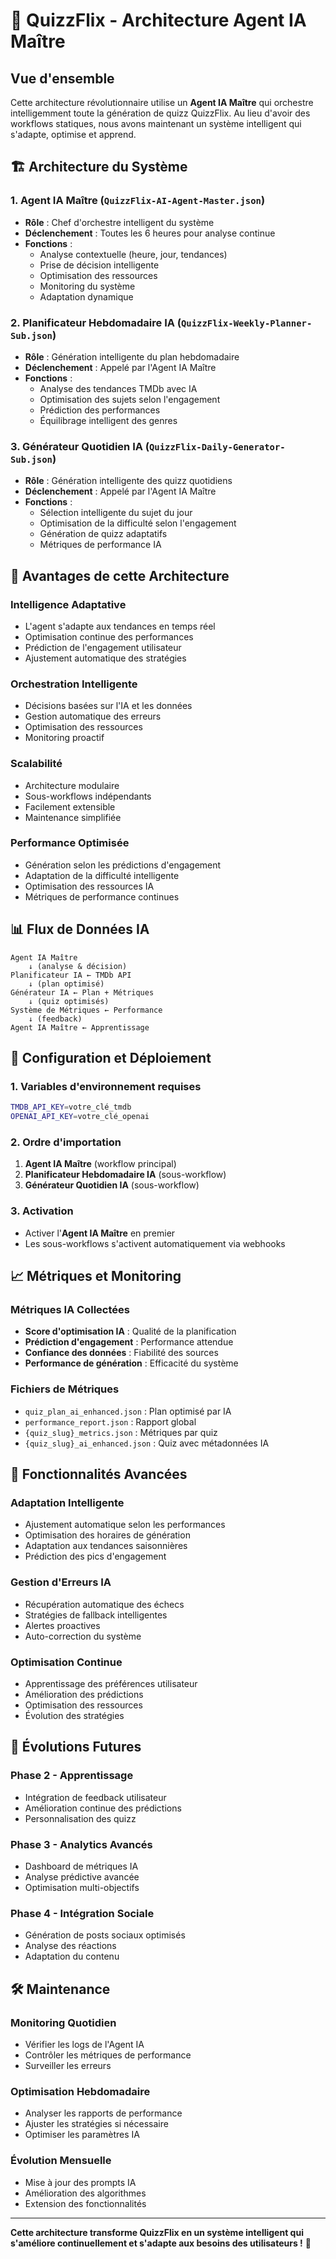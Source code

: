# 🤖 QuizzFlix - Architecture Agent IA Maître

## Vue d'ensemble

Cette architecture révolutionnaire utilise un **Agent IA Maître** qui orchestre intelligemment toute la génération de quizz QuizzFlix. Au lieu d'avoir des workflows statiques, nous avons maintenant un système intelligent qui s'adapte, optimise et apprend.

## 🏗️ Architecture du Système

### **1. Agent IA Maître** (`QuizzFlix-AI-Agent-Master.json`)
- **Rôle** : Chef d'orchestre intelligent du système
- **Déclenchement** : Toutes les 6 heures pour analyse continue
- **Fonctions** :
  - Analyse contextuelle (heure, jour, tendances)
  - Prise de décision intelligente
  - Optimisation des ressources
  - Monitoring du système
  - Adaptation dynamique

### **2. Planificateur Hebdomadaire IA** (`QuizzFlix-Weekly-Planner-Sub.json`)
- **Rôle** : Génération intelligente du plan hebdomadaire
- **Déclenchement** : Appelé par l'Agent IA Maître
- **Fonctions** :
  - Analyse des tendances TMDb avec IA
  - Optimisation des sujets selon l'engagement
  - Prédiction des performances
  - Équilibrage intelligent des genres

### **3. Générateur Quotidien IA** (`QuizzFlix-Daily-Generator-Sub.json`)
- **Rôle** : Génération intelligente des quizz quotidiens
- **Déclenchement** : Appelé par l'Agent IA Maître
- **Fonctions** :
  - Sélection intelligente du sujet du jour
  - Optimisation de la difficulté selon l'engagement
  - Génération de quizz adaptatifs
  - Métriques de performance IA

## 🚀 Avantages de cette Architecture

### **Intelligence Adaptative**
- L'agent s'adapte aux tendances en temps réel
- Optimisation continue des performances
- Prédiction de l'engagement utilisateur
- Ajustement automatique des stratégies

### **Orchestration Intelligente**
- Décisions basées sur l'IA et les données
- Gestion automatique des erreurs
- Optimisation des ressources
- Monitoring proactif

### **Scalabilité**
- Architecture modulaire
- Sous-workflows indépendants
- Facilement extensible
- Maintenance simplifiée

### **Performance Optimisée**
- Génération selon les prédictions d'engagement
- Adaptation de la difficulté intelligente
- Optimisation des ressources IA
- Métriques de performance continues

## 📊 Flux de Données IA

```
Agent IA Maître
    ↓ (analyse & décision)
Planificateur IA ← TMDb API
    ↓ (plan optimisé)
Générateur IA ← Plan + Métriques
    ↓ (quiz optimisés)
Système de Métriques ← Performance
    ↓ (feedback)
Agent IA Maître ← Apprentissage
```

## 🔧 Configuration et Déploiement

### **1. Variables d'environnement requises**
```bash
TMDB_API_KEY=votre_clé_tmdb
OPENAI_API_KEY=votre_clé_openai
```

### **2. Ordre d'importation**
1. **Agent IA Maître** (workflow principal)
2. **Planificateur Hebdomadaire IA** (sous-workflow)
3. **Générateur Quotidien IA** (sous-workflow)

### **3. Activation**
- Activer l'**Agent IA Maître** en premier
- Les sous-workflows s'activent automatiquement via webhooks

## 📈 Métriques et Monitoring

### **Métriques IA Collectées**
- **Score d'optimisation IA** : Qualité de la planification
- **Prédiction d'engagement** : Performance attendue
- **Confiance des données** : Fiabilité des sources
- **Performance de génération** : Efficacité du système

### **Fichiers de Métriques**
- `quiz_plan_ai_enhanced.json` : Plan optimisé par IA
- `performance_report.json` : Rapport global
- `{quiz_slug}_metrics.json` : Métriques par quiz
- `{quiz_slug}_ai_enhanced.json` : Quiz avec métadonnées IA

## 🎯 Fonctionnalités Avancées

### **Adaptation Intelligente**
- Ajustement automatique selon les performances
- Optimisation des horaires de génération
- Adaptation aux tendances saisonnières
- Prédiction des pics d'engagement

### **Gestion d'Erreurs IA**
- Récupération automatique des échecs
- Stratégies de fallback intelligentes
- Alertes proactives
- Auto-correction du système

### **Optimisation Continue**
- Apprentissage des préférences utilisateur
- Amélioration des prédictions
- Optimisation des ressources
- Évolution des stratégies

## 🔮 Évolutions Futures

### **Phase 2 - Apprentissage**
- Intégration de feedback utilisateur
- Amélioration continue des prédictions
- Personnalisation des quizz

### **Phase 3 - Analytics Avancés**
- Dashboard de métriques IA
- Analyse prédictive avancée
- Optimisation multi-objectifs

### **Phase 4 - Intégration Sociale**
- Génération de posts sociaux optimisés
- Analyse des réactions
- Adaptation du contenu

## 🛠️ Maintenance

### **Monitoring Quotidien**
- Vérifier les logs de l'Agent IA
- Contrôler les métriques de performance
- Surveiller les erreurs

### **Optimisation Hebdomadaire**
- Analyser les rapports de performance
- Ajuster les stratégies si nécessaire
- Optimiser les paramètres IA

### **Évolution Mensuelle**
- Mise à jour des prompts IA
- Amélioration des algorithmes
- Extension des fonctionnalités

---

**Cette architecture transforme QuizzFlix en un système intelligent qui s'améliore continuellement et s'adapte aux besoins des utilisateurs !** 🚀
